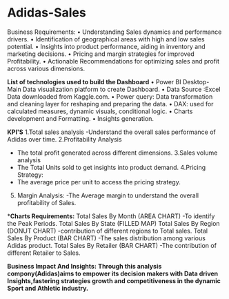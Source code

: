 # Adidas-Sales
Business Requirements: 
•	Understanding Sales dynamics and performance drivers.
•	Identification of geographical areas with high and low sales potential.
•	Insights into product performance, aiding in inventory and marketing decisions.
•	Pricing and margin strategies for improved Profitability.
•	Actionable Recommendations for optimizing sales and profit across various dimensions.


**List of technologies used to build the Dashboard**
•	Power BI Desktop- Main Data visualization platform to create Dashboard.
•	Data Source :Excel Data downloaded from Kaggle.com.
•	Power query: Data transformation and cleaning layer for reshaping and preparing the data.
•	DAX: used for calculated measures, dynamic visuals, conditional logic.
•	Charts development and Formatting.
•	Insights generation.


**KPI'S**
1.Total sales analysis
   -Understand the overall sales performance of Adidas over time.
2.Profitability Analysis
   - The total profit generated across different dimensions.
3.Sales volume analysis
   - The Total Units sold to get insights into product demand.
4.Pricing Strategy:
   - The average price per unit to access the pricing strategy.
5. Margin Analysis:
   -The Average margin to understand the overall profitability of Sales.
   
***Charts Requirements:**
Total Sales By Month (AREA CHART)
   -To identify the Peak Periods.
Total Sales By State (FILLED MAP)
Total Sales By Region (DONUT CHART)
   -contribution of different regions to Total sales.
Total Sales By Product (BAR CHART)
   -The sales distribution among various Adidas product.
Total Sales By Retailer (BAR CHART)
   -The contribution of different Retailer to Sales.

**Business Impact And Insights:**
**Through this analysis compony(Adidas)aims to empower its decision makers with Data driven Insights,fastering strategies growth and competitiveness in the dynamic Sport and Athletic industry.**

